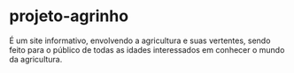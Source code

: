 # projeto-agrinho
É um site informativo, envolvendo a agricultura e suas vertentes, sendo feito para o público de todas as idades interessados em conhecer o mundo da agricultura.

